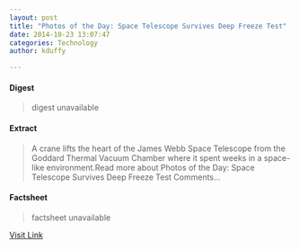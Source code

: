 ```yaml
---
layout: post
title: "Photos of the Day: Space Telescope Survives Deep Freeze Test"
date: 2014-10-23 13:07:47
categories: Technology
author: kduffy

---
```



#### Digest
>digest unavailable

#### Extract
>A crane lifts the heart of the James Webb Space Telescope from the Goddard Thermal Vacuum Chamber where it spent weeks in a space-like environment.Read more about Photos of the Day: Space Telescope Survives Deep Freeze Test Comments...

#### Factsheet
>factsheet unavailable

[Visit Link](http://www.pddnet.com/news/2014/10/photos-day-space-telescope-survives-deep-freeze-test)


